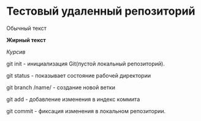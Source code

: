 # Тестовый удаленный репозиторий

Обычный текст

**Жирный текст**

*Курсив* 

git init - инициализация Git(пустой локальный репозиторий).

git status - показывает состояние рабочей директории

git branch /name/ - создание новой ветки

git add - добавление изменения в индекс коммита

git commit - фиксация изменения в локальном репозитории.
